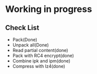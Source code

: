 # Working in progress

## Check List

* Pack(Done)
* Unpack all(Done)
* Read partial content(done)
* Pack with RC4 encrypt(done)
* Combine ipk and ipm(done)
* Compress with lz4(done)